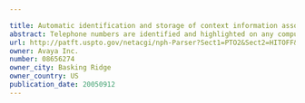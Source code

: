 ```yaml
---

title: Automatic identification and storage of context information associated with phone numbers in computer documents
abstract: Telephone numbers are identified and highlighted on any computer document being loaded into a graphical user interface (GUI) for viewing by a user. The user may click on any particular highlighted telephone number in the computer document while displayed in the GUI window in order to store the telephone number together with any desired context information associated therewith.
url: http://patft.uspto.gov/netacgi/nph-Parser?Sect1=PTO2&Sect2=HITOFF&p=1&u=%2Fnetahtml%2FPTO%2Fsearch-adv.htm&r=1&f=G&l=50&d=PALL&S1=08656274&OS=08656274&RS=08656274
owner: Avaya Inc.
number: 08656274
owner_city: Basking Ridge
owner_country: US
publication_date: 20050912
---
```

